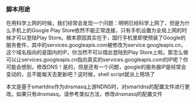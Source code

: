 ### 脚本用途
在用科学上网的时候，我们经常会发现一个问题：明明已经科学上网了，但是为什么手机上的Google Play Store依然不能正常连接，只有手机设置为全局上网的时候才可以登陆Play Store。根本原因其实在于，国行手机里即使预装了Google的服务套件，其中的services.googleapis.com被修改为service.googleapis.cn，这个域名指向的是国内的IP，你当然不可以借此登陆到Play Store上啦。那怎么做可以让services.googleapis.cn指向真实的services.googleapis.com的IP呢？你可能会想到，修改DNS！是的，但是还有一个问题，google的服务器IP是经常会变动的，总不能每天去更新吧？这时候，shell script就派上用场了

本文是基于smartdns作为dnsmasq上游NDNS时，对smartdns的配置文件进行更改。如果只有dnsmasq，请参考类似方法，修改dnsmasq的配置文件
